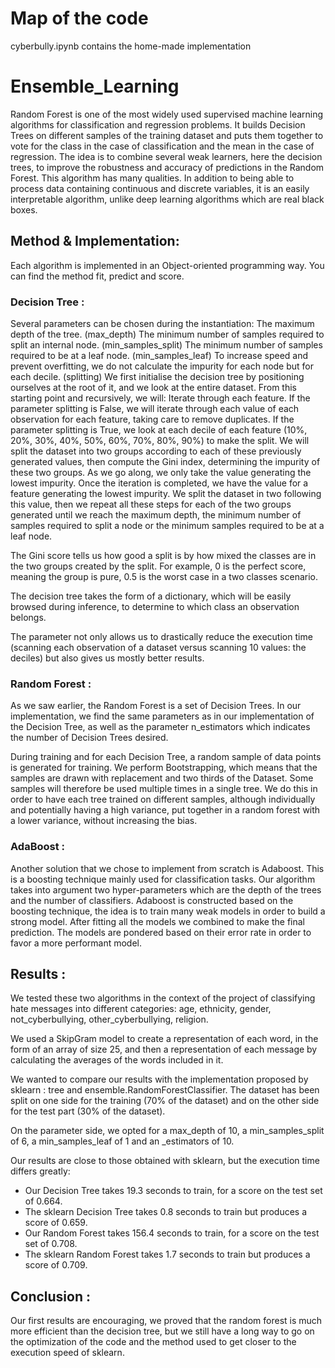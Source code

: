 # Map of the code

cyberbully.ipynb contains the home-made implementation


# Ensemble_Learning

Random Forest is one of the most widely used supervised machine learning algorithms for classification and regression problems. It builds Decision Trees on different samples of the training dataset and puts them together to vote for the class in the case of classification and the mean in the case of regression. The idea is to combine several weak learners, here the decision trees, to improve the robustness and accuracy of predictions in the Random Forest.
This algorithm has many qualities. In addition to being able to process data containing continuous and discrete variables, it is an easily interpretable algorithm, unlike deep learning algorithms which are real black boxes.

## Method & Implementation:
Each algorithm is implemented in an Object-oriented programming way. You can find the method fit, predict and score.
### Decision Tree :
Several parameters can be chosen during the instantiation:
The maximum depth of the tree. (max_depth)
The minimum number of samples required to split an internal node. (min_samples_split)
The minimum number of samples required to be at a leaf node. (min_samples_leaf)
To increase speed and prevent overfitting, we do not calculate the impurity for each node but for each decile. (splitting)
We first initialise the decision tree by positioning ourselves at the root of it, and we look at the entire dataset. From this starting point and recursively, we will:
Iterate through each feature. If the parameter splitting is False, we will iterate through each value of each observation for each feature, taking care to remove duplicates. If the parameter splitting is True, we look at each decile of each feature (10%, 20%, 30%, 40%, 50%, 60%, 70%, 80%, 90%) to make the split.
We will split the dataset into two groups according to each of these previously generated values, then compute the Gini index, determining the impurity of these two groups. As we go along, we only take the value generating the lowest impurity.
Once the iteration is completed, we have the value for a feature generating the lowest impurity. We split the dataset in two following this value, then we repeat all these steps for each of the two groups generated until we reach the maximum depth, the minimum number of samples required to split a node or the minimum samples required to be at a leaf node.

The Gini score tells us how good a split is by how mixed the classes are in the two groups created by the split. For example, 0 is the perfect score, meaning the group is pure, 0.5 is the worst case in a two classes scenario.

The decision tree takes the form of a dictionary, which will be easily browsed during inference, to determine to which class an observation belongs.

The parameter not only allows us to drastically reduce the execution time (scanning each observation of a dataset versus scanning 10 values: the deciles) but also gives us mostly better results. 

### Random Forest :

As we saw earlier, the Random Forest is a set of Decision Trees. In our implementation, we find the same parameters as in our implementation of the Decision Tree, as well as the parameter n_estimators which indicates the number of Decision Trees desired.

During training and for each Decision Tree, a random sample of data points is generated for training. We perform Bootstrapping, which means that the samples are drawn with replacement and two thirds of the Dataset. Some samples will therefore be used multiple times in a single tree. We do this in order to have each tree trained on different samples, although individually and potentially having a high variance, put together in a random forest with a lower variance, without increasing the bias.

### AdaBoost :

Another solution that we chose to implement from scratch is Adaboost. This is a boosting technique mainly used for classification tasks. 
Our algorithm takes into argument two hyper-parameters which are the depth of the trees and the number of classifiers. 
Adaboost is constructed based on the boosting technique, the idea is to train many weak models in order to build a strong model. 
After fitting all the models we combined to make the final prediction. The models are pondered based on their error rate in order to favor a more performant model.

## Results :

We tested these two algorithms in the context of the project of classifying hate messages into different categories: age, ethnicity, gender, not_cyberbullying, other_cyberbullying, religion.

We used a SkipGram model to create a representation of each word, in the form of an array of size 25, and then a representation of each message by calculating the averages of the words included in it.

We wanted to compare our results with the implementation proposed by sklearn : tree and ensemble.RandomForestClassifier. The dataset has been split on one side for the training (70% of the dataset) and on the other side for the test part (30% of the dataset).

On the parameter side, we opted for a max_depth of 10, a min_samples_split of 6, a min_samples_leaf of 1 and an _estimators of 10.

Our results are close to those obtained with sklearn, but the execution time differs greatly:
- Our Decision Tree takes 19.3 seconds to train, for a score on the test set of 0.664.
- The sklearn Decision Tree takes 0.8 seconds to train but produces a score of 0.659.
- Our Random Forest takes 156.4 seconds to train, for a score on the test set of 0.708.
- The sklearn Random Forest takes 1.7 seconds to train but produces a score of 0.709.

## Conclusion :

Our first results are encouraging, we proved that the random forest is much more efficient than the decision tree, but we still have a long way to go on the optimization of the code and the method used to get closer to the execution speed of sklearn.
